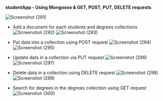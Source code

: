 **studentApp - Using Mongoose & GET, POST, PUT, DELETE requests**

![Screenshot (291)](https://github.com/user-attachments/assets/64cc35de-1cab-4dd6-b8c8-c874f323c043)

- Add a document for each students and degrees collections
![Screenshot (292)](https://github.com/user-attachments/assets/7af03cbf-620f-4a32-8ba3-50ccd0691758)
![Screenshot (293)](https://github.com/user-attachments/assets/2ed8ad92-e9c2-4cd1-aec2-bc7e878b13c0)

-  Put data into a collection using POST request
![Screenshot (294)](https://github.com/user-attachments/assets/304452e3-b3a8-4fa9-b569-db4a07f0af47)
![Screenshot (295)](https://github.com/user-attachments/assets/779b3bd7-a776-4215-88d9-2624c21e7a4e)

-  Update data in a collection via PUT request
![Screenshot (296)](https://github.com/user-attachments/assets/06f8acb9-9025-4a11-8830-b2af98091518)
![Screenshot (297)](https://github.com/user-attachments/assets/8abd3239-b562-47ae-a10a-1d68896d3d54)

-  Delete data in a collection using DELETE request
![Screenshot (298)](https://github.com/user-attachments/assets/454a6c84-2881-48c0-9779-c31ca3e7ce4d)
![Screenshot (299)](https://github.com/user-attachments/assets/7e03890f-7215-4414-ab36-792505d7aa66)

-  Search for degrees in the degrees collection using GET request
![Screenshot (300)](https://github.com/user-attachments/assets/6c19b3ec-af47-489d-a774-c550796e42dd)


